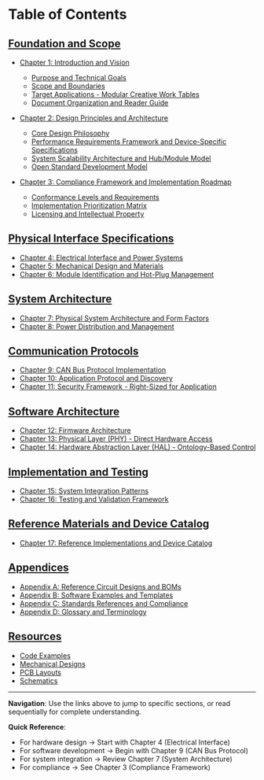 # Table of Contents

## [Foundation and Scope](content/0001-foundation-and-scope/)

- [Chapter 1: Introduction and Vision](content/0001-foundation-and-scope/0001-introduction-and-vision/)
  - [Purpose and Technical Goals](content/0001-foundation-and-scope/0001-introduction-and-vision/0001-purpose-and-technical-goals/)
  - [Scope and Boundaries](content/0001-foundation-and-scope/0001-introduction-and-vision/0002-scope-and-boundaries/)
  - [Target Applications - Modular Creative Work Tables](content/0001-foundation-and-scope/0001-introduction-and-vision/0003-target-applications-modular-creative-work-tables/)
  - [Document Organization and Reader Guide](content/0001-foundation-and-scope/0001-introduction-and-vision/0004-document-organization-and-reader-guide/)

- [Chapter 2: Design Principles and Architecture](content/0001-foundation-and-scope/0002-design-principles-and-architecture/)
  - [Core Design Philosophy](content/0001-foundation-and-scope/0002-design-principles-and-architecture/0001-core-design-philosophy/)
  - [Performance Requirements Framework and Device-Specific Specifications](content/0001-foundation-and-scope/0002-design-principles-and-architecture/0002-performance-requirements-framework-and-device-specific-specifications/)
  - [System Scalability Architecture and Hub/Module Model](content/0001-foundation-and-scope/0002-design-principles-and-architecture/0003-system-scalability-architecture-and-hubmodule-model/)
  - [Open Standard Development Model](content/0001-foundation-and-scope/0002-design-principles-and-architecture/0004-open-standard-development-model/)

- [Chapter 3: Compliance Framework and Implementation Roadmap](content/0001-foundation-and-scope/0003-compliance-framework-and-implementation-roadmap/)
  - [Conformance Levels and Requirements](content/0001-foundation-and-scope/0003-compliance-framework-and-implementation-roadmap/0001-conformance-levels-and-requirements/)
  - [Implementation Prioritization Matrix](content/0001-foundation-and-scope/0003-compliance-framework-and-implementation-roadmap/0002-implementation-prioritization-matrix/)
  - [Licensing and Intellectual Property](content/0001-foundation-and-scope/0003-compliance-framework-and-implementation-roadmap/0003-licensing-and-intellectual-property/)

## [Physical Interface Specifications](content/0002-physical-interface-specifications/)

- [Chapter 4: Electrical Interface and Power Systems](content/0002-physical-interface-specifications/0004-electrical-interface-and-power-systems/)
- [Chapter 5: Mechanical Design and Materials](content/0002-physical-interface-specifications/0005-mechanical-design-and-materials/)
- [Chapter 6: Module Identification and Hot-Plug Management](content/0002-physical-interface-specifications/0006-module-identification-and-hot-plug-management/)

## [System Architecture](content/0003-system-architecture/)

- [Chapter 7: Physical System Architecture and Form Factors](content/0003-system-architecture/0007-physical-system-architecture-and-form-factors/)
- [Chapter 8: Power Distribution and Management](content/0003-system-architecture/0008-power-distribution-and-management/)

## [Communication Protocols](content/0004-communication-protocols/)

- [Chapter 9: CAN Bus Protocol Implementation](content/0004-communication-protocols/0009-can-bus-protocol-implementation/)
- [Chapter 10: Application Protocol and Discovery](content/0004-communication-protocols/0010-application-protocol-and-discovery/)
- [Chapter 11: Security Framework - Right-Sized for Application](content/0004-communication-protocols/0011-security-framework-right-sized-for-application/)

## [Software Architecture](content/0005-software-architecture/)

- [Chapter 12: Firmware Architecture](content/0005-software-architecture/0012-firmware-architecture/)
- [Chapter 13: Physical Layer (PHY) - Direct Hardware Access](content/0005-software-architecture/0013-physical-layer-phy-direct-hardware-access/)
- [Chapter 14: Hardware Abstraction Layer (HAL) - Ontology-Based Control](content/0005-software-architecture/0014-hardware-abstraction-layer-hal-ontology-based-control/)

## [Implementation and Testing](content/0006-implementation-and-testing/)

- [Chapter 15: System Integration Patterns](content/0006-implementation-and-testing/0015-system-integration-patterns/)
- [Chapter 16: Testing and Validation Framework](content/0006-implementation-and-testing/0016-testing-and-validation-framework/)

## [Reference Materials and Device Catalog](content/0007-reference-materials-and-device-catalog/)

- [Chapter 17: Reference Implementations and Device Catalog](content/0007-reference-materials-and-device-catalog/0017-reference-implementations-and-device-catalog/)

## [Appendices](content/appendices/)

- [Appendix A: Reference Circuit Designs and BOMs](content/appendices/0001-a-reference-circuit-designs-and-boms/)
- [Appendix B: Software Examples and Templates](content/appendices/0002-b-software-examples-and-templates/)
- [Appendix C: Standards References and Compliance](content/appendices/0003-c-standards-references-and-compliance/)
- [Appendix D: Glossary and Terminology](content/appendices/0004-d-glossary-and-terminology/)

## [Resources](resources/)

- [Code Examples](resources/code-examples/)
- [Mechanical Designs](resources/mechanical/)
- [PCB Layouts](resources/pcb-layouts/)
- [Schematics](resources/schematics/)

---

**Navigation**: Use the links above to jump to specific sections, or read sequentially for complete understanding.

**Quick Reference**: 
- For hardware design → Start with Chapter 4 (Electrical Interface)
- For software development → Begin with Chapter 9 (CAN Bus Protocol)
- For system integration → Review Chapter 7 (System Architecture)
- For compliance → See Chapter 3 (Compliance Framework)